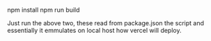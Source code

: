 npm install
npm run build

Just run the above two, these read from package.json the script and essentially it emmulates on local host how vercel will deploy.